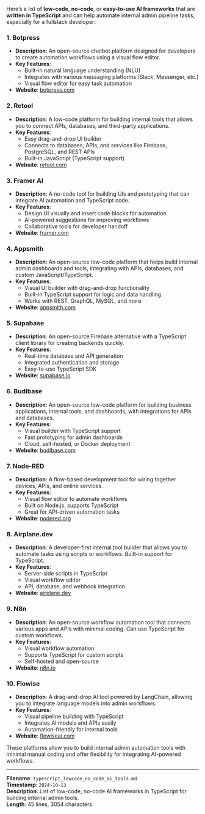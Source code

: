 Here’s a list of **low-code**, **no-code**, or **easy-to-use AI frameworks** that are **written in TypeScript** and can help automate internal admin pipeline tasks, especially for a fullstack developer:

### 1. **Botpress**
   - **Description**: An open-source chatbot platform designed for developers to create automation workflows using a visual flow editor.
   - **Key Features**:
     - Built-in natural language understanding (NLU)
     - Integrates with various messaging platforms (Slack, Messenger, etc.)
     - Visual flow editor for easy task automation
   - **Website**: [botpress.com](https://botpress.com/)

### 2. **Retool**
   - **Description**: A low-code platform for building internal tools that allows you to connect APIs, databases, and third-party applications.
   - **Key Features**:
     - Easy drag-and-drop UI builder
     - Connects to databases, APIs, and services like Firebase, PostgreSQL, and REST APIs
     - Built-in JavaScript (TypeScript support)
   - **Website**: [retool.com](https://retool.com/)

### 3. **Framer AI**
   - **Description**: A no-code tool for building UIs and prototyping that can integrate AI automation and TypeScript code.
   - **Key Features**:
     - Design UI visually and insert code blocks for automation
     - AI-powered suggestions for improving workflows
     - Collaborative tools for developer handoff
   - **Website**: [framer.com](https://www.framer.com/)

### 4. **Appsmith**
   - **Description**: An open-source low-code platform that helps build internal admin dashboards and tools, integrating with APIs, databases, and custom JavaScript/TypeScript.
   - **Key Features**:
     - Visual UI builder with drag-and-drop functionality
     - Built-in TypeScript support for logic and data handling
     - Works with REST, GraphQL, MySQL, and more
   - **Website**: [appsmith.com](https://www.appsmith.com/)

### 5. **Supabase**
   - **Description**: An open-source Firebase alternative with a TypeScript client library for creating backends quickly.
   - **Key Features**:
     - Real-time database and API generation
     - Integrated authentication and storage
     - Easy-to-use TypeScript SDK
   - **Website**: [supabase.io](https://supabase.io/)

### 6. **Budibase**
   - **Description**: An open-source low-code platform for building business applications, internal tools, and dashboards, with integrations for APIs and databases.
   - **Key Features**:
     - Visual builder with TypeScript support
     - Fast prototyping for admin dashboards
     - Cloud, self-hosted, or Docker deployment
   - **Website**: [budibase.com](https://www.budibase.com/)

### 7. **Node-RED**
   - **Description**: A flow-based development tool for wiring together devices, APIs, and online services.
   - **Key Features**:
     - Visual flow editor to automate workflows
     - Built on Node.js, supports TypeScript
     - Great for API-driven automation tasks
   - **Website**: [nodered.org](https://nodered.org/)

### 8. **Airplane.dev**
   - **Description**: A developer-first internal tool builder that allows you to automate tasks using scripts or workflows. Built-in support for TypeScript.
   - **Key Features**:
     - Server-side scripts in TypeScript
     - Visual workflow editor
     - API, database, and webhook integration
   - **Website**: [airplane.dev](https://www.airplane.dev/)

### 9. **N8n**
   - **Description**: An open-source workflow automation tool that connects various apps and APIs with minimal coding. Can use TypeScript for custom workflows.
   - **Key Features**:
     - Visual workflow automation
     - Supports TypeScript for custom scripts
     - Self-hosted and open-source
   - **Website**: [n8n.io](https://n8n.io/)

### 10. **Flowise**
   - **Description**: A drag-and-drop AI tool powered by LangChain, allowing you to integrate language models into admin workflows.
   - **Key Features**:
     - Visual pipeline building with TypeScript
     - Integrates AI models and APIs easily
     - Automation-friendly for internal tools
   - **Website**: [flowiseai.com](https://flowiseai.com/)

These platforms allow you to build internal admin automation tools with minimal manual coding and offer flexibility for integrating AI-powered workflows.

---

**Filename**: `typescript_lowcode_no_code_ai_tools.md`  
**Timestamp**: `2024-10-13`  
**Description**: List of low-code, no-code AI frameworks in TypeScript for building internal admin tools.  
**Length**: 45 lines, 3054 characters

